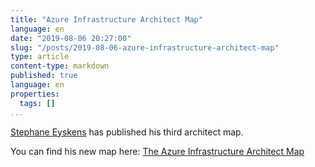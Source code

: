 ```yaml
---
title: "Azure Infrastructure Architect Map"
language: en
date: "2019-08-06 20:27:00"
slug: "/posts/2019-08-06-azure-infrastructure-architect-map"
type: article
content-type: markdown
published: true
language: en
properties:
  tags: []
...
```

[Stephane Eyskens](https://twitter.com/stephaneeyskens) has published his third architect map.

You can find his new map here: [The Azure Infrastructure Architect Map](https://techcommunity.microsoft.com/t5/Azure-Developer-Community-Blog/The-Azure-Infrastructure-Architect-Map/ba-p/766268)
